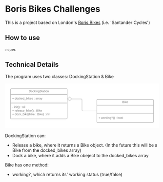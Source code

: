 # Boris Bikes Challenges

This is a project based on London's [Boris Bikes](https://tfl.gov.uk/modes/cycling/santander-cycles) (i.e. 'Santander Cycles')

## How to use

```shell
rspec
```

## Technical Details

The program uses two classes: DockingStation & Bike

![Boris Bikes UML](./exercises/Boris-Bikes-UML.png)

DockingStation can:
- Release a bike, where it returns a Bike object. (In the future this will be a Bike from the docked_bikes array)
- Dock a bike, where it adds a Bike obeject to the docked_bikes array

Bike has one method:
- working?, which returns its' working status (true/false)
